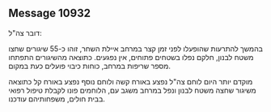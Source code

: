 ## Message 10932

דובר צה"ל:

בהמשך להתרעות שהופעלו לפני זמן קצר במרחב איילת השחר, זוהו כ-55 שיגורים שחצו משטח לבנון, חלקם נפלו בשטחים פתוחים, אין נפגעים. כתוצאה מהשיגורים התפתחו מספר שריפות במרחב, כוחות כיבוי פועלים כעת במקום.

מוקדם יותר היום לוחם צה"ל נפצע באורח קשה ולוחם נוסף נפצע באורח קל כתוצאה משיגור שחצה משטח לבנון ונפל במרחב משגב עם, הלוחמים פונו לקבלת טיפול רפואי בבית חולים, משפחותיהם עודכנו.

